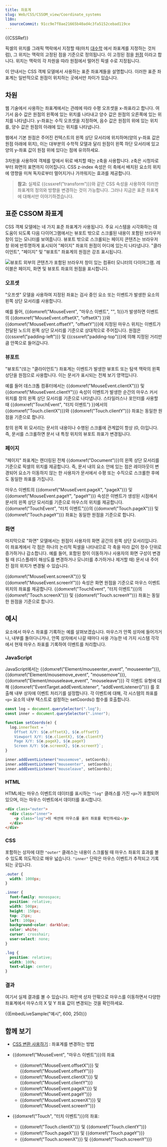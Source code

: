 ```yaml
---
title: 좌표계
slug: Web/CSS/CSSOM_view/Coordinate_systems
l10n:
  sourceCommit: 91cc9e7f8ae21665b40ad4c3fa5152cebad119ce
---
```


{{CSSRef}}

픽셀의 위치를 그래픽 맥락에서 지정할 때(마치 [대수학](https://en.wikipedia.org/wiki/Algebra) 에서 좌표계를 지정하는 것처럼), 그 위치는 맥락의 고정된 점을 기준으로 정의됩니다. 이 고정된 점을 [원점](<https://en.wikipedia.org/wiki/Origin_(mathematics)>) 이라고 합니다. 위치는 맥락의 각 차원을 따라 원점에서 떨어진 픽셀 수로 지정됩니다.

이 안내서는 CSS 객체 모델에서 사용하는 표준 좌표계들을 설명합니다. 이러한 표준 좌표계는 일반적으로 원점이 위치하는 곳에서만 차이가 있습니다.

## 차원

웹 기술에서 사용하는 좌표계에서는 관례에 따라 수평 오프셋을 x-좌표라고 합니다. 여기서 음수 값은 원점의 왼쪽에 있는 위치를 나타내고 양수 값은 원점의 오른쪽에 있는 위치를 나타냅니다. y-좌표는 수직 오프셋을 지정하며, 음수 값은 원점의 위에 있는 위치를, 양수 값은 원점의 아래에 있는 위치를 나타냅니다.

웹에서 기본 원점은 주어진 컨텍스트의 왼쪽 상단 모서리에 위치하며(양의 y-좌표 값은 원점 아래에 위치), 이는 대부분의 수학적 모델과 달리 원점이 왼쪽 하단 모서리에 있고 양의 y-좌표 값이 원점 위에 있다는 점에 유의하세요.

3차원을 사용하여 객체를 앞에서 뒤로 배치할 때는 z축을 사용합니다. z축은 시청자로부터 화면의 표면까지 이어집니다. CSS z-index 속성은 이 축에서 배치된 요소의 위치에 영향을 미쳐 독자로부터 멀어지거나 가까워지는 효과를 제공합니다.

> **참고:** 실제로 {{cssxref("transform")}}와 같은 CSS 속성을 사용하여 이러한 좌표계의 정의와 방향을 변경하는 것이 가능합니다. 그러나 지금은 표준 좌표계에 대해서만 이야기하겠습니다.

## 표준 CSSOM 좌표계

CSS 객체 모델에는 네 가지 표준 좌표계가 사용됩니다. 주요 시스템을 시각화하는 데 도움이 되도록 다음 다이어그램에서는 뷰포트 밖으로 스크롤된 내용이 포함된 브라우저 창이 있는 모니터를 보여줍니다. 뷰포트 밖으로 스크롤되는 페이지 콘텐츠는 브라우저 창 위에 반투명하게 표시되어 "페이지" 좌표의 원점이 어디에 있는지 나타냅니다. "클라이언트", "페이지" 및 "뷰포트" 좌표계의 원점은 강조 표시됩니다.

![뷰포트 외부의 콘텐츠가 포함된 브라우저 창이 있는 컴퓨터 모니터의 다이어그램. 레이블은 페이지, 화면 및 뷰포트 좌표의 원점을 표시합니다.](css-coords.svg)

### 오프셋

"오프셋" 모델을 사용하여 지정된 좌표는 검사 중인 요소 또는 이벤트가 발생한 요소의 왼쪽 상단 모서리를 사용합니다.

예를 들어, {{domxref("MouseEvent", "마우스 이벤트", "", 1)}}가 발생하면 이벤트의 {{domxref("MouseEvent.offsetX", "offsetX") }}와 {{domxref("MouseEvent.offsetY", "offsetY")}}에 지정된 마우스 위치는 이벤트가 전달된 노드의 왼쪽 상단 모서리를 기준으로 상대적으로 주어집니다. 원점은 {{cssxref("padding-left")}} 및 {{cssxref("padding-top")}}에 의해 지정된 거리만큼 안쪽으로 들어갑니다.

### 뷰포트

"뷰포트"(또는 "클라이언트") 좌표계는 이벤트가 발생한 뷰포트 또는 탐색 맥락의 왼쪽 상단을 원점으로 사용합니다. 이는 문서가 표시되는 전체 보기 영역입니다.

예를 들어 데스크톱 컴퓨터에서는 {{domxref("MouseEvent.clientX")}} 및 {{domxref("MouseEvent.clientY")}} 속성이 이벤트가 발생한 순간의 마우스 커서 위치를 창의 왼쪽 상단 모서리를 기준으로 나타냅니다.
스타일러스나 포인터를 사용할 때 {{domxref("TouchEvent", "터치 이벤트") }}에서의{{domxref("Touch.clientX")}}와 {{domxref("Touch.clientY")}} 좌표는 동일한 원점을 기준으로 합니다.

창의 왼쪽 위 모서리는 문서의 내용이나 수행된 스크롤에 관계없이 항상 (0, 0)입니다. 즉, 문서를 스크롤하면 문서 내 특정 위치의 뷰포트 좌표가 변경됩니다.

### 페이지

"페이지" 좌표계는 렌더링된 전체 {{domxref("Document")}}의 왼쪽 상단 모서리를 기준으로 픽셀의 위치를 제공합니다. 즉, 문서 내의 요소 안에 있는 점은 레이아웃이 변경되어 요소가 이동하지 않는 한 사용자가 문서에서 수평 또는 수직으로 스크롤한 후에도 동일한 좌표를 가집니다.

마우스 이벤트의 {{domxref("MouseEvent.pageX", "pageX")}} 및 {{domxref("MouseEvent.pageY", "pageY")}} 속성은 이벤트가 생성된 시점에서 문서의 왼쪽 상단 모서리를 기준으로 마우스의 위치를 제공합니다. {{domxref("TouchEvent", "터치 이벤트")}}의 {{domxref("Touch.pageX")}} 및 {{domxref("Touch.pageY")}} 좌표는 동일한 원점을 기준으로 합니다.

### 화면

마지막으로 "화면" 모델에서는 원점이 사용자의 화면 공간의 왼쪽 상단 모서리입니다. 이 좌표계에서 각 점은 하나의 논리적 픽셀을 나타내므로 각 축을 따라 값이 정수 단위로 증가하거나 감소합니다. 예를 들어, 포함된 창이 이동하거나 사용자의 화면 구성이 변경될 때 (디스플레이 해상도를 변경하거나 모니터를 추가하거나 제거할 때) 문서 내 주어진 점의 위치가 변경될 수 있습니다.

{{domxref("MouseEvent.screenX")}} 및 {{domxref("MouseEvent.screenY")}} 속성은 화면 원점을 기준으로 마우스 이벤트 위치의 좌표를 제공합니다. {{domxref("TouchEvent", "터치 이벤트")}}의 {{domxref("Touch.screenX")}} 및 {{domxref("Touch.screenY")}} 좌표는 동일한 원점을 기준으로 합니다.

## 예시

요소에서 마우스 좌표를 기록하는 예를 살펴보겠습니다.
마우스가 안쪽 상자에 들어가거나, 내부를 돌아다니거나, 안쪽 상자에서 나갈 때마다 사용 가능한 네 가지 시스템 각각에서 현재 마우스 좌표를 기록하여 이벤트를 처리합니다.

### JavaScript

JavaScript에서는 {{domxref("Element/mouseenter_event", "mouseenter")}}, {{domxref("Element/mousemove_event", "mousemove")}}, {{domxref("Element/mouseleave_event", "mouseleave")}} 각 이벤트 유형에 대해 {{domxref("EventTarget.addEventListener", "addEventListener()")}} 를 호출해 내부 상자에 이벤트 처리기를 설정합니다.
각 이벤트에 대해, 각 시스템의 좌표를 `<p>` 요소의 내부 텍스트로 설정하는 setCoords() 함수를 호출합니다.

```js
const log = document.querySelector(".log");
const inner = document.querySelector(".inner");

function setCoords(e) {
  log.innerText = `
    Offset X/Y: ${e.offsetX}, ${e.offsetY}
    Viewport X/Y: ${e.clientX}, ${e.clientY}
    Page X/Y: ${e.pageX}, ${e.pageY}
    Screen X/Y: ${e.screenX}, ${e.screenY}`;
}

inner.addEventListener("mousemove", setCoords);
inner.addEventListener("mouseenter", setCoords);
inner.addEventListener("mouseleave", setCoords);
```

### HTML

HTML에는 마우스 이벤트의 데이터를 표시하는 `"log"` 클래스를 가진 `<p>`가 포함되어 있으며, 이는 마우스 이벤트에서 데이터를 표시합니다.

```html
<div class="outer">
  <div class="inner">
    <p class="log">이 섹션에 마우스를 올려 좌표를 확인하세요</p>
  </div>
</div>
```

### CSS

포함하는 상자에 대한 `"outer"` 클래스는 내용이 스크롤될 때 마우스 좌표의 효과를 볼 수 있도록 의도적으로 매우 넓습니다. `"inner"` 단락은 마우스 이벤트가 추적되고 기록되는 곳입니다.

```css
.outer {
  width: 1000px;
}

.inner {
  font-family: monospace;
  position: relative;
  width: 500px;
  height: 150px;
  top: 25px;
  left: 100px;
  background-color: darkblue;
  color: white;
  cursor: crosshair;
  user-select: none;
}

.log {
  position: relative;
  width: 100%;
  text-align: center;
}
```

### 결과

여기서 실제 결과를 볼 수 있습니다. 파란색 상자 안팎으로 마우스를 이동하면서 다양한 좌표계에서 마우스의 X 및 Y 좌표 값이 변경되는 것을 확인하세요.

{{EmbedLiveSample("예시", 600, 250)}}

## 함께 보기

- [CSS 변환 사용하기](/ko/docs/Web/CSS/CSS_transforms/Using_CSS_transforms) : 좌표계를 변경하는 방법
- {{domxref("MouseEvent", "마우스 이벤트")}}의 좌표

  - {{domxref("MouseEvent.offsetX")}} 및 {{domxref("MouseEvent.offsetY")}}
  - {{domxref("MouseEvent.clientX")}} 및 {{domxref("MouseEvent.clientY")}}
  - {{domxref("MouseEvent.pageX")}} 및 {{domxref("MouseEvent.pageY")}}
  - {{domxref("MouseEvent.screenX")}} 및 {{domxref("MouseEvent.screenY")}}

- {{domxref("Touch", "터치 이벤트")}}의 좌표:

  - {{domxref("Touch.clientX")}} 및 {{domxref("Touch.clientY")}}
  - {{domxref("Touch.pageX")}} 및 {{domxref("Touch.pageY")}}
  - {{domxref("Touch.screenX")}} 및 {{domxref("Touch.screenY")}}
